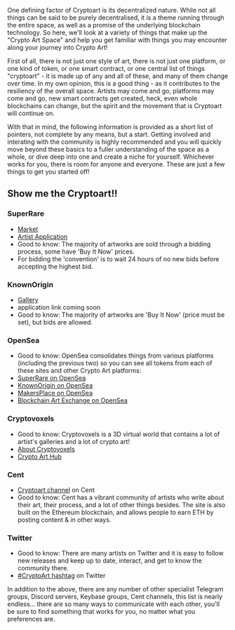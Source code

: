 One defining factor of Cryptoart is its decentralized nature.  While not all things can be said to be purely decentralised, it is a theme running through the entire space, as well as a promise of the underlying blockchain technology.  So here, we'll
look at a variety of things that make up the "Crypto Art Space" and help you get familiar with things you may encounter along
your journey into Crypto Art!

First of all, there is not just one style of art, there is not just one platform, or one kind of token, or one smart contract, or one central list of things "cryptoart" - it is made up of any and all of these, and many of them change over time.  In my own opinion, this is a good thing - as it contributes to the resiliency of the overall space.  Artists may come and go, platforms may come and go, new smart contracts get created, heck, even whole blockchains can change, but the spirit and the movement that is Cryptoart will continue on.

With that in mind, the following information is provided as a short list of pointers, not complete by any means, but a start.
Getting involved and interating with the community is highly recommended and you will quickly move beyond these basics to
a fuller understanding of the space as a whole, or dive deep into one and create a niche for yourself.  Whichever works for
you, there is room for anyone and everyone. These are just a few things to get you started off!

## Show me the Cryptoart!!

### SuperRare
 * [Market](https://superrare.co/market)
 * [Artist Application](https://docs.google.com/forms/d/e/1FAIpQLScTZhB9On31j-uoFzMD3hg0gGNf3hgjVyBz1xwCHsOBSydvPw/viewform)
 * Good to know: The majority of artworks are sold through a bidding process, some have 'Buy It Now' prices.  
 * For bidding the 'convention' is to wait 24 hours of no new bids before accepting the highest bid.


### KnownOrigin
 * [Gallery](https://knownorigin.io/gallery_)
 * application link coming soon 
 * Good to know: The majority of artworks are 'Buy It Now' (price must be set), but bids are allowed.
 
 
### OpenSea
 * Good to know:  OpenSea consolidates things from various platforms (including the previous two) so you can see all tokens from each of these sites and other Crypto Art platforms:
 * [SuperRare on OpenSea](https://opensea.io/assets/superrare_)
 * [KnownOrigin on OpenSea](https://opensea.io/assets/known-origin)
 * [MakersPlace on OpenSea](https://opensea.io/assets/makersplace)
 * [Blockchain Art Exchange on OpenSea](https://opensea.io/assets/blockchainartexchange-v2)


### Cryptovoxels
 * Good to know: Cryptovoxels is a 3D virtual world that contains a lot of artist's galleries and a lot of crypto art!
 * [About Cryptovoxels](https://www.cryptovoxels.com/about)
 * [Crypto Art Hub](https://www.cryptovoxels.com/play?coords=SE@340W,10U,383S)


### Cent
 * [Cryptoart channel](https://beta.cent.co/~cryptoart) on Cent
 * Good to know: Cent has a vibrant community of artists who write about their art, their process, and a lot of other things besides.  The site is also built on the Ethereum blockchain, and allows people to earn ETH by posting content & in other ways.


### Twitter
 * Good to know: There are many artists on Twitter and it is easy to follow new releases and keep up to date, interact, and get to know the community there.
 * [#CryptoArt hashtag](https://twitter.com/search?q=%23CryptoArt) on Twitter

In addition to the above, there are any number of other specialist Telegram groups, Discord servers, Keybase groups, Cent channels, this list is nearly endless... there are so many ways to communicate with each other, you'll be sure to find something that works for you, no matter what you preferences are.
